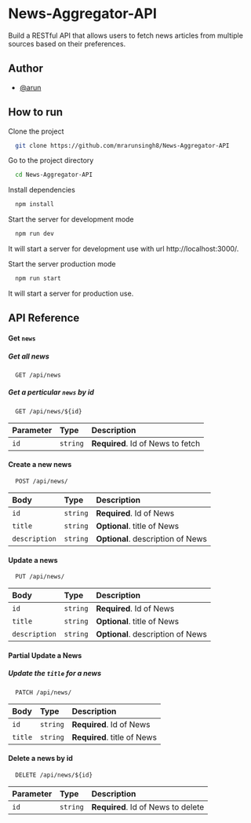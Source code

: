 # News-Aggregator-API
Build a RESTful API that allows users to fetch news articles from multiple sources based on their preferences.


## Author
- [@arun](https://github.com/mrarunsingh8)

## How to run

Clone the project

```bash
  git clone https://github.com/mrarunsingh8/News-Aggregator-API
```

Go to the project directory

```bash
  cd News-Aggregator-API
```

Install dependencies

```bash
  npm install
```

Start the server for development mode

```bash
  npm run dev
```
It will start a server for development use with url http://localhost:3000/.

Start the server production mode

```bash
  npm run start
```
It will start a server for production use.


## API Reference

#### Get `news`

##### Get all news

```http
  GET /api/news
```

##### Get a perticular `news` by id

```http
  GET /api/news/${id}
```

| Parameter | Type     | Description                       |
| :-------- | :------- | :-------------------------------- |
| `id`      | `string` | **Required**. Id of News to fetch |

#### Create a new news

```http
  POST /api/news/
```

| Body | Type     | Description                       |
| :-------- | :------- | :-------------------------------- |
| `id`      | `string` | **Required**. Id of News |
| `title`      | `string` | **Optional**. title of News |
| `description`      | `string` | **Optional**. description of News |


#### Update a news

```http
  PUT /api/news/
```

| Body | Type     | Description                       |
| :-------- | :------- | :-------------------------------- |
| `id`      | `string` | **Required**. Id of News |
| `title`      | `string` | **Optional**. title of News |
| `description`      | `string` | **Optional**. description of News |


#### Partial Update a News

##### Update the `title` for a news

```http
  PATCH /api/news/
```

| Body | Type     | Description                       |
| :-------- | :------- | :-------------------------------- |
| `id`      | `string` | **Required**. Id of News |
| `title`      | `string` | **Required**. title of News |

#### Delete a news by id

```http
  DELETE /api/news/${id}
```

| Parameter | Type     | Description                       |
| :-------- | :------- | :-------------------------------- |
| `id`      | `string` | **Required**. Id of News to delete |

